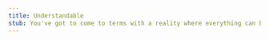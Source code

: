 ```yaml
---
title: Understandable
stub: You've got to come to terms with a reality where everything can be understood.
---
```

